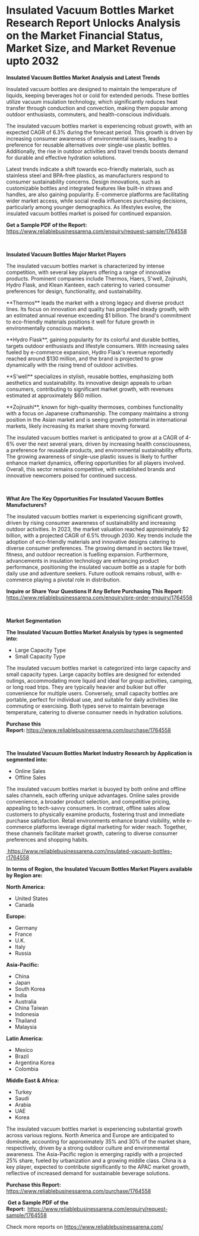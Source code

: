 <p><h1>Insulated Vacuum Bottles Market Research Report Unlocks Analysis on the Market Financial Status, Market Size, and Market Revenue upto 2032</h1></p><p><strong>Insulated Vacuum Bottles Market Analysis and Latest Trends</strong></p>
<p><p>Insulated vacuum bottles are designed to maintain the temperature of liquids, keeping beverages hot or cold for extended periods. These bottles utilize vacuum insulation technology, which significantly reduces heat transfer through conduction and convection, making them popular among outdoor enthusiasts, commuters, and health-conscious individuals.</p><p>The insulated vacuum bottles market is experiencing robust growth, with an expected CAGR of 6.3% during the forecast period. This growth is driven by increasing consumer awareness of environmental issues, leading to a preference for reusable alternatives over single-use plastic bottles. Additionally, the rise in outdoor activities and travel trends boosts demand for durable and effective hydration solutions.</p><p>Latest trends indicate a shift towards eco-friendly materials, such as stainless steel and BPA-free plastics, as manufacturers respond to consumer sustainability concerns. Design innovations, such as customizable bottles and integrated features like built-in straws and handles, are also gaining popularity. E-commerce platforms are facilitating wider market access, while social media influences purchasing decisions, particularly among younger demographics. As lifestyles evolve, the insulated vacuum bottles market is poised for continued expansion.</p></p>
<p><strong>Get a Sample PDF of the Report:&nbsp;</strong> <a href="https://www.reliablebusinessarena.com/enquiry/request-sample/1764558?utm_campaign=3492&utm_medium=2&utm_source=Github&utm_content=ia&utm_term=05042025&utm_id=insulated-vacuum-bottles">https://www.reliablebusinessarena.com/enquiry/request-sample/1764558</a></p>
<p>&nbsp;</p>
<p><strong>Insulated Vacuum Bottles Major Market Players</strong></p>
<p><p>The insulated vacuum bottles market is characterized by intense competition, with several key players offering a range of innovative products. Prominent companies include Thermos, Haers, S'well, Zojirushi, Hydro Flask, and Klean Kanteen, each catering to varied consumer preferences for design, functionality, and sustainability.</p><p>**Thermos** leads the market with a strong legacy and diverse product lines. Its focus on innovation and quality has propelled steady growth, with an estimated annual revenue exceeding $1 billion. The brand's commitment to eco-friendly materials positions it well for future growth in environmentally conscious markets.</p><p>**Hydro Flask**, gaining popularity for its colorful and durable bottles, targets outdoor enthusiasts and lifestyle consumers. With increasing sales fueled by e-commerce expansion, Hydro Flask's revenue reportedly reached around $130 million, and the brand is projected to grow dynamically with the rising trend of outdoor activities.</p><p>**S'well** specializes in stylish, reusable bottles, emphasizing both aesthetics and sustainability. Its innovative design appeals to urban consumers, contributing to significant market growth, with revenues estimated at approximately $60 million.</p><p>**Zojirushi**, known for high-quality thermoses, combines functionality with a focus on Japanese craftsmanship. The company maintains a strong position in the Asian market and is seeing growth potential in international markets, likely increasing its market share moving forward.</p><p>The insulated vacuum bottles market is anticipated to grow at a CAGR of 4-6% over the next several years, driven by increasing health consciousness, a preference for reusable products, and environmental sustainability efforts. The growing awareness of single-use plastic issues is likely to further enhance market dynamics, offering opportunities for all players involved. Overall, this sector remains competitive, with established brands and innovative newcomers poised for continued success.</p></p>
<p>&nbsp;</p>
<p><strong>What Are The Key Opportunities For Insulated Vacuum Bottles Manufacturers?</strong></p>
<p><p>The insulated vacuum bottles market is experiencing significant growth, driven by rising consumer awareness of sustainability and increasing outdoor activities. In 2023, the market valuation reached approximately $2 billion, with a projected CAGR of 6.5% through 2030. Key trends include the adoption of eco-friendly materials and innovative designs catering to diverse consumer preferences. The growing demand in sectors like travel, fitness, and outdoor recreation is fuelling expansion. Furthermore, advancements in insulation technology are enhancing product performance, positioning the insulated vacuum bottle as a staple for both daily use and adventure seekers. Future outlook remains robust, with e-commerce playing a pivotal role in distribution.</p></p>
<p><strong>Inquire or Share Your Questions If Any Before Purchasing This Report:</strong> <a href="https://www.reliablebusinessarena.com/enquiry/pre-order-enquiry/1764558?utm_campaign=3492&utm_medium=2&utm_source=Github&utm_content=ia&utm_term=05042025&utm_id=insulated-vacuum-bottles">https://www.reliablebusinessarena.com/enquiry/pre-order-enquiry/1764558</a></p>
<p>&nbsp;</p>
<p><strong>Market Segmentation</strong></p>
<p><strong>The Insulated Vacuum Bottles Market Analysis by types is segmented into:</strong></p>
<p><ul><li>Large Capacity Type</li><li>Small Capacity Type</li></ul></p>
<p><p>The insulated vacuum bottles market is categorized into large capacity and small capacity types. Large capacity bottles are designed for extended outings, accommodating more liquid and ideal for group activities, camping, or long road trips. They are typically heavier and bulkier but offer convenience for multiple users. Conversely, small capacity bottles are portable, perfect for individual use, and suitable for daily activities like commuting or exercising. Both types serve to maintain beverage temperature, catering to diverse consumer needs in hydration solutions.</p></p>
<p><strong>Purchase this Report:&nbsp;</strong><a href="https://www.reliablebusinessarena.com/purchase/1764558?utm_campaign=3492&utm_medium=2&utm_source=Github&utm_content=ia&utm_term=05042025&utm_id=insulated-vacuum-bottles">https://www.reliablebusinessarena.com/purchase/1764558</a></p>
<p>&nbsp;</p>
<p><strong>The Insulated Vacuum Bottles Market Industry Research by Application is segmented into:</strong></p>
<p><ul><li>Online Sales</li><li>Offline Sales</li></ul></p>
<p><p>The insulated vacuum bottles market is buoyed by both online and offline sales channels, each offering unique advantages. Online sales provide convenience, a broader product selection, and competitive pricing, appealing to tech-savvy consumers. In contrast, offline sales allow customers to physically examine products, fostering trust and immediate purchase satisfaction. Retail environments enhance brand visibility, while e-commerce platforms leverage digital marketing for wider reach. Together, these channels facilitate market growth, catering to diverse consumer preferences and shopping habits.</p></p>
<p><a href="https://www.reliablebusinessarena.com/insulated-vacuum-bottles-r1764558?utm_campaign=3492&utm_medium=2&utm_source=Github&utm_content=ia&utm_term=05042025&utm_id=insulated-vacuum-bottles">&nbsp;https://www.reliablebusinessarena.com/insulated-vacuum-bottles-r1764558</a></p>
<p><strong>In terms of Region, the Insulated Vacuum Bottles Market Players available by Region are:</strong></p>
<p>
    <p> <strong> North America: </strong>
        <ul>
            <li>United States</li>
            <li>Canada</li>
        </ul>
        </p> 
    <p> <strong> Europe: </strong>
        <ul>
            <li>Germany</li>
            <li>France</li>
            <li>U.K.</li>
            <li>Italy</li>
            <li>Russia</li>
        </ul>
        </p> 
    <p> <strong> Asia-Pacific: </strong>
        <ul>
            <li>China</li>
            <li>Japan</li>
            <li>South Korea</li>
            <li>India</li>
            <li>Australia</li>
            <li>China Taiwan</li>
            <li>Indonesia</li>
            <li>Thailand</li>
            <li>Malaysia</li>
        </ul>
        </p> 
    <p> <strong> Latin America: </strong>
        <ul>
            <li>Mexico</li>
            <li>Brazil</li>
            <li>Argentina Korea</li>
            <li>Colombia</li>
        </ul>
        </p> 
    <p> <strong> Middle East & Africa: </strong>
        <ul>
            <li>Turkey</li>
            <li>Saudi</li>
            <li>Arabia</li>
            <li>UAE</li>
            <li>Korea</li>
        </ul>
    </p>
    </p>
<p><p>The insulated vacuum bottles market is experiencing substantial growth across various regions. North America and Europe are anticipated to dominate, accounting for approximately 35% and 30% of the market share, respectively, driven by a strong outdoor culture and environmental awareness. The Asia-Pacific region is emerging rapidly with a projected 25% share, fueled by urbanization and a growing middle class. China is a key player, expected to contribute significantly to the APAC market growth, reflective of increased demand for sustainable beverage solutions.</p></p>
<p><strong>Purchase this Report: </strong><a href="https://www.reliablebusinessarena.com/purchase/1764558?utm_campaign=3492&utm_medium=2&utm_source=Github&utm_content=ia&utm_term=05042025&utm_id=insulated-vacuum-bottles">https://www.reliablebusinessarena.com/purchase/1764558</a></p>
<p>&nbsp;<strong>Get a Sample PDF of the Report:&nbsp;&nbsp;</strong><a href="https://www.reliablebusinessarena.com/enquiry/request-sample/1764558?utm_campaign=3492&utm_medium=2&utm_source=Github&utm_content=ia&utm_term=05042025&utm_id=insulated-vacuum-bottles">https://www.reliablebusinessarena.com/enquiry/request-sample/1764558</a></p>
<p><strong></strong></p>
<p>Check more reports on <a href="https://www.reliablebusinessarena.com/?utm_campaign=3492&utm_medium=2&utm_source=Github&utm_content=ia&utm_term=05042025&utm_id=insulated-vacuum-bottles">https://www.reliablebusinessarena.com/</a></p>